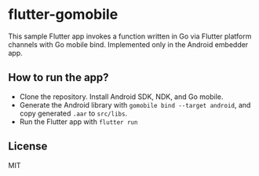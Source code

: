 # flutter-gomobile
This sample Flutter app invokes a function written in Go via Flutter platform channels with Go mobile bind. Implemented only in the Android embedder app.

## How to run the app?

- Clone the repository. Install Android SDK, NDK, and Go mobile.
- Generate the Android library with `gomobile bind --target android`, and copy generated `.aar` to `src/libs`.
- Run the Flutter app with `flutter run`

## License
MIT
